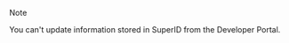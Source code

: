 <!-- markdownlint-disable-file MD041 -->
> [!NOTE]
> You can't update information stored in SuperID from the Developer Portal.
